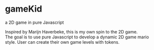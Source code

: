 # gameKid
a 2D game in pure Javascript

Inspired by Marijn Haverbeke, this is my own spin to the 2D game. 
<br/>
The goal is to use pure Javascript to develop a dynamic 2D game mario style. User can create their own game levels with tokens.
